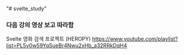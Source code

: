 "# svelte_study"

### 다음 강의 영상 보고 따라함

Svelte 영화 검색 프로젝트 (HEROPY) https://www.youtube.com/playlist?list=PL5v0w59YqSueBr4Nwu2xHb_a32RRkDqH4

